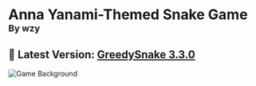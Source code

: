 # Anna Yanami-Themed Snake Game<span style="font-size: 18px;"><br>**By wzy**</span>

## 🌟 Latest Version: [GreedySnake 3.3.0](https://github.com/HistoriaNonVult/Yanami-Anna-GreedySnake/tree/main/dist/GreedySnake3.3.0.exe)  

![Game Background](https://github.com/user-attachments/assets/7449dc61-60f4-4778-9bd6-39c3ef89d08b)  

